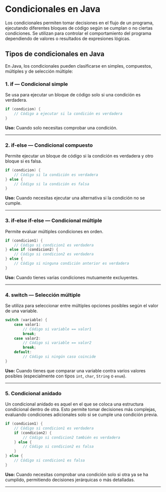 # Condicionales en Java

Los condicionales permiten tomar decisiones en el flujo de un programa, ejecutando diferentes bloques de código según se cumplan o no ciertas condiciones. Se utilizan para controlar el comportamiento del programa dependiendo de valores o resultados de expresiones lógicas.

## Tipos de condicionales en Java

En Java, los condicionales pueden clasificarse en simples, compuestos, múltiples y de selección múltiple:

### 1. if — Condicional simple

Se usa para ejecutar un bloque de código solo si una condición es verdadera.

```java
if (condicion) {
    // Código a ejecutar si la condición es verdadera
}
```
**Uso:** Cuando solo necesitas comprobar una condición.

---

### 2. if-else — Condicional compuesto

Permite ejecutar un bloque de código si la condición es verdadera y otro bloque si es falsa.

```java
if (condicion) {
    // Código si la condición es verdadera
} else {
    // Código si la condición es falsa
}
```
**Uso:** Cuando necesitas ejecutar una alternativa si la condición no se cumple.

---

### 3. if-else if-else — Condicional múltiple

Permite evaluar múltiples condiciones en orden.

```java
if (condicion1) {
    // Código si condicion1 es verdadera
} else if (condicion2) {
    // Código si condicion2 es verdadera
} else {
    // Código si ninguna condición anterior es verdadera
}
```
**Uso:** Cuando tienes varias condiciones mutuamente excluyentes.

---

### 4. switch — Selección múltiple

Se utiliza para seleccionar entre múltiples opciones posibles según el valor de una variable.

```java
switch (variable) {
    case valor1:
        // Código si variable == valor1
        break;
    case valor2:
        // Código si variable == valor2
        break;
    default:
        // Código si ningún caso coincide
}
```
**Uso:** Cuando tienes que comparar una variable contra varios valores posibles (especialmente con tipos `int`, `char`, `String` o `enum`).

---

### 5. Condicional anidado

Un condicional anidado es aquel en el que se coloca una estructura condicional dentro de otra. Esto permite tomar decisiones más complejas, evaluando condiciones adicionales solo si se cumple una condición previa.

```java
if (condicion1) {
    // Código si condicion1 es verdadera
    if (condicion2) {
        // Código si condicion2 también es verdadera
    } else {
        // Código si condicion2 es falsa
    }
} else {
    // Código si condicion1 es falsa
}
```
**Uso:** Cuando necesitas comprobar una condición solo si otra ya se ha cumplido, permitiendo decisiones jerárquicas o más detalladas.

---



